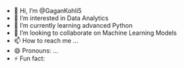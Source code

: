- 👋 Hi, I’m @GaganKohli5
- 👀 I’m interested in Data Analytics
- 🌱 I’m currently learning advanced Python
- 💞️ I’m looking to collaborate on Machine Learning Models
- 📫 How to reach me ...
- 😄 Pronouns: ...
- ⚡ Fun fact: 

<!---
GaganKohli5/GaganKohli5 is a ✨ special ✨ repository because its `README.md` (this file) appears on your GitHub profile.
You can click the Preview link to take a look at your changes.
--->
